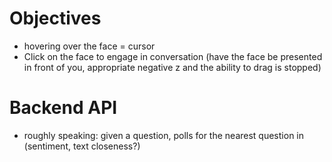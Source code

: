 # Objectives
* hovering over the face = cursor
* Click on the face to engage in conversation (have the face be presented in front of you, appropriate negative z and the ability to drag is stopped)


# Backend API
* roughly speaking: given a question, polls for the nearest question in (sentiment, text closeness?)